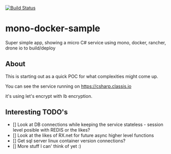 [![Build Status](https://drone.seattleslow.com/api/badges/josmo/mono-docker-sample/status.svg)](https://drone.seattleslow.com/josmo/mono-docker-sample)

# mono-docker-sample

Super simple app, showing a micro C# service using mono, docker, rancher, drone io to build/deploy

## About

This is starting out as a quick POC for what complexities might come up.

You can see the service running on https://csharp.classis.io

it's using let's encrypt with lb encryption.

## Interesting TODO's

* [] Look at DB connections while keeping the service stateless - session level posible with REDIS or the likes?
* [] Look at the likes of RX.net for future async higher level functions
* [] Get sql server linux container version connections?
* [] More stuff I can' think of yet :)
